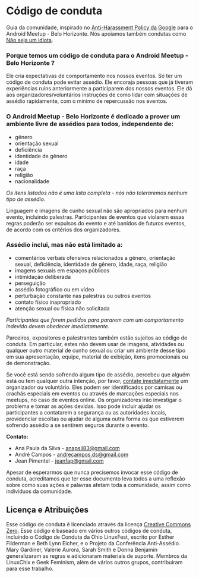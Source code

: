 # Código de conduta

Guia da comunidade, inspirado no [Anti-Harassment Policy da Google](https://support.google.com/developergroups/answer/3340512?hl=en&ref_topic=3340510) para o Android Meetup - Belo Horizonte. Nós apoiamos também condutas como [Não seja um idiota](https://meta.wikimedia.org/wiki/Don%27t_be_a_jerk).

### Porque temos um código de conduta para o Android Meetup - Belo Horizonte ?

Ele cria expectativas de comportamento nos nossos eventos. Só ter um código de conduta pode evitar assédio.
Ele encoraja pessoas que já tiveram experiências ruins anteriormente a participarem dos nossos eventos.
Ele dá aos organizadores/voluntários instruções de como lidar com situações de assédio rapidamente, com o mínimo de repercussão nos eventos.

### O Android Meetup - Belo Horizonte é dedicado a prover um ambiente livre de assédios para todos, independente de:

- gênero
- orientação sexual
- deficiência
- identidade de gênero
- idade
- raça
- religião
- nacionalidade

*Os itens listados não é uma lista completa - nós não toleraremos nenhum tipo de assédio.*

Linguagem e imagens de cunho sexual não são apropriados para nenhum evento, incluindo palestras. Participantes de eventos que violarem essas regras poderão ser expulsos do evento e até banidos de futuros eventos, de acordo com os critérios dos organizadores.

### Assédio inclui, mas não está limitado a:

- comentários verbais ofensivos relacionados a gênero, orientação sexual, deficiência, identidade de gênero, idade, raça, religião
- imagens sexuais em espaços públicos
- intimidação deliberada
- perseguição
- assédio fotográfico ou em vídeo
- perturbação constante nas palestras ou outros eventos
- contato físico inapropriado
- atenção sexual ou física não solicitada

*Participantes que forem pedidos para pararem com um comportamento indevido devem obedecer imediatamente.*

Parceiros, expositores e palestrantes também estão sujeitos ao código de conduta. Em particular, estes não devem usar de imagens, atividades ou qualquer outro material de cunho sexual ou criar um ambiente desse tipo em sua apresentação, equipe, material de exibição, itens promocionais ou de demonstração.

Se você está sendo sofrendo algum tipo de assédio, percebeu que alguém está ou tem qualquer outra intenção, por favor, [contate imediatamente](mailto:jeanfap@gmail.com) um organizador ou voluntário. Eles podem ser identificados por camisas ou crachás especiais em eventos ou através de marcações especiais nos meetups, no caso de eventos online. Os organizadores irão investigar o problema e tomar as ações devidas. Isso pode incluir ajudar os participantes a contatarem a segurança ou as autoridades locais, providenciar escoltas ou ajudar de alguma outra forma os que estiverem sofrendo assédio a se sentirem seguros durante o evento.

**Contato:**

- Ana Paula da Silva - anapsil83@gmail.com
- André Campos - andrecampos.ds@gmail.com
- Jean Pimentel - jeanfap@gmail.com

Apesar de esperarmos que nunca precisemos invocar esse código de conduta, acreditamos que ter esse documento leva todos a uma reflexão sobre como suas ações e palavras afetam toda a comunidade, assim como indivíduos da comunidade.

## Licença e Atribuições

Esse código de conduta é licenciado através da licença [Creative Commons Zero](https://creativecommons.org/publicdomain/zero/1.0/). Esse código é baseado em vários outros códigos de conduta, incluindo o Código de Conduta da Ohio LinuxFest, escrito por Esther Filderman e Beth Lynn Eicher, e o Projeto da Conferência Anti-Assédio. Mary Gardiner, Valerie Aurora, Sarah Smith e Donna Benjamin generalizaram as regras e adicionaram materiais de suporte. Membros da LinuxChix e Geek Feminism, além de vários outros grupos, contribuiram para esse trabalho.
